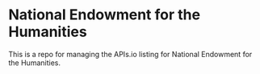 # National Endowment for the Humanities
This is a repo for managing the APIs.io listing for National Endowment for the Humanities.